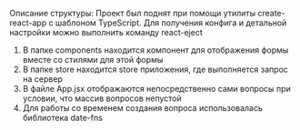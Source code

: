 Описание структуры:
Проект был поднят при помощи утилиты create-react-app c шаблоном TypeScript. Для получения конфига и детальной настройки можно выполнить команду react-eject
1. В папке components находится компонент для отображения формы вместе со стилями для этой формы
2. В папке store находится store приложения, где выполняется запрос на сервер
3. В файле App.jsx отображаются непосредственно сами вопросы при условии, что массив вопросов непустой
4. Для работы со временем создания вопроса использовалась библиотека date-fns